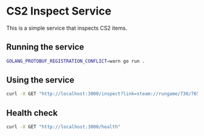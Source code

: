 # CS2 Inspect Service

This is a simple service that inspects CS2 items.

## Running the service

```bash
GOLANG_PROTOBUF_REGISTRATION_CONFLICT=warn go run .
```

## Using the service

```bash
curl -X GET "http://localhost:3000/inspect?link=steam://rungame/730/76561202255233023/+csgo_econ_action_preview%20S76561198023809011A39999055096D14136313962912534216"
```

## Health check

```bash
curl -X GET "http://localhost:3000/health"
```
